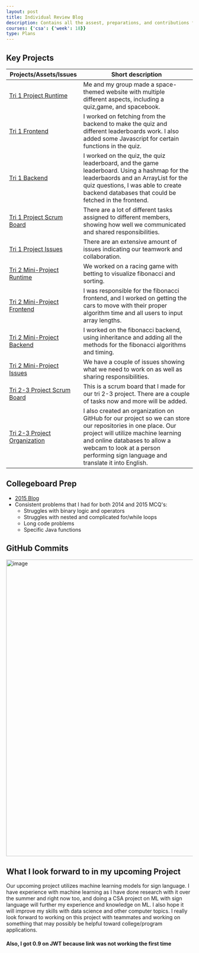 ```yaml
---
layout: post
title: Individual Review Blog
description: Contains all the assest, preparations, and contributions for Collegeboard and past projects
courses: {'csa': {'week': 18}}
type: Plans
---
```


## Key Projects

| Projects/Assets/Issues | Short description |
| - | - |
| [Tri 1 Project Runtime](https://cosmic.nighthawkcodingsociety.com/) | Me and my group made a space-themed website with multiple different aspects, including a quiz,game, and spacebook. |
| [Tri 1 Frontend](https://github.com/Cosmic-Carnage/Passion-Project) | I worked on fetching from the backend to make the quiz and different leaderboards work. I also added some Javascript for certain functions in the quiz. |
| [Tri 1 Backend](https://github.com/Cosmic-Carnage/cosmic_backend_final) | I worked on the quiz, the quiz leaderboard, and the game leaderboard. Using a hashmap for the leaderbaords and an ArrayList for the quiz questions, I was able to create backend databases that could be fetched in the frontend.  |
| [Tri 1 Project Scrum Board](https://github.com/orgs/Cosmic-Carnage/projects/2) | There are a lot of different tasks assigned to different members, showing how well we communicated and shared responsibilities. |
| [Tri 1 Project Issues](https://github.com/Cosmic-Carnage/Issues/issues) | There are an extensive amount of issues indicating our teamwork and collaboration. |
| [Tri 2 Mini-Project Runtime](https://tee-csa.github.io/TEE-Frontend/) | We worked on a racing game with betting to visualize fibonacci and sorting. |
| [Tri 2 Mini-Project Frontend](https://github.com/TEE-CSA/TEE-Frontend) | I was responsible for the fibonacci frontend, and I worked on getting the cars to move with their proper algorithm time and all users to input array lengths. |
| [Tri 2 Mini-Project Backend](https://github.com/TEE-CSA/TEEBackend) | I worked on the fibonacci backend, using inheritance and adding all the methods for the fibonacci algorithms and timing. |
| [Tri 2 Mini-Project Issues](https://github.com/TEE-CSA/TEE-Frontend/issues) | We have a couple of issues showing what we need to work on as well as sharing responsibilities. |
| [Tri 2-3 Project Scrum Board](https://github.com/orgs/The-GPT-Warriors/projects/1/views/1) | This is a scrum board that I made for our tri 2-3 project. There are a couple of tasks now and more will be added. |
| [Tri 2-3 Project Organization](https://github.com/The-GPT-Warriors) | I also created an organization on GitHub for our project so we can store our repositories in one place. Our project will utilize machine learning and online databases to allow a webcam to look at a person performing sign language and translate it into English.  |

## Collegeboard Prep
- [2015 Blog](https://taykimmy.github.io/CSA-Repository//2023/12/21/Collegeboard-Quiz_IPYNB_2_.html)
- Consistent problems that I had for both 2014 and 2015 MCQ's:
    - Struggles with binary logic and operators
    - Struggles with nested and complicated for/while loops
    - Long code problems
    - Specific Java functions

## GitHub Commits
<img width="800" alt="image" src="https://github.com/TayKimmy/CSA-Repository/assets/107821010/e2fcced8-f61b-459d-857b-a1aa5894280b">

## What I look forward to in my upcoming Project
Our upcoming project utilizes machine learning models for sign language. I have experience with machine learning as I have done research with it over the summer and right now too, and doing a CSA project on ML with sign language will further my experience and knowledge on ML. I also hope it will improve my skills with data science and other computer topics. I really look forward to working on this project with teammates and working on something that may possibly be helpful toward college/program applications.



#### Also, I got 0.9 on JWT because link was not working the first time
